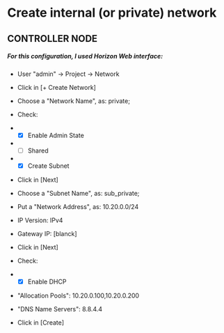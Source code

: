 # Create internal (or private) network

## CONTROLLER NODE

##### For this configuration, I used Horizon Web interface:
- User "admin" -> Project -> Network
- Click in [+ Create Network]

- Choose a "Network Name", as: private;
- Check:
- - [x] Enable Admin State
- - [ ]  Shared
- - [x] Create Subnet
- Click in [Next]

- Choose a "Subnet Name", as: sub_private;
- Put a "Network Address", as: 10.20.0.0/24
- IP Version: IPv4
- Gateway IP: [blanck]
- Click in [Next]

- Check:
- - [x] Enable DHCP
- "Allocation Pools": 10.20.0.100,10.20.0.200
- "DNS Name Servers": 8.8.4.4
- Click in [Create]
